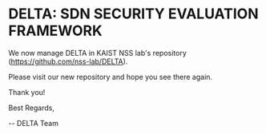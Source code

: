 # DELTA: SDN SECURITY EVALUATION FRAMEWORK

We now manage DELTA in KAIST NSS lab's repository (https://github.com/nss-lab/DELTA).

Please visit our new repository and hope you see there again.

Thank you!

Best Regards,

-- DELTA Team